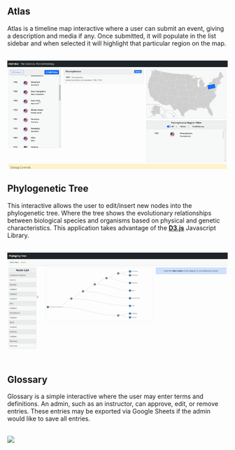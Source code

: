 ## Atlas

Atlas is a timeline map interactive where a user can submit an event, giving a description and media if any. Once submitted, it will populate in the list sidebar and when selected it will highlight that particular region on the map.

<br>

<img class="media-container" src="media/atlas.gif">

## Phylogenetic Tree

This interactive allows the user to edit/insert new nodes into the phylogenetic tree. Where the tree shows the evolutionary relationships between biological species and organisms based on physical and genetic characteristics. This application takes advantage of the **[D3.js](https://d3js.org/)** Javascript Library.

<br>

<img class="media-container" src="media/tree.gif">

## Glossary

Glossary is a simple interactive where the user may enter terms and definitions. An admin, such as an instructor, can approve, edit, or remove entries. These entries may be exported via Google Sheets if the admin would like to save all entries.

<br>

<img class="media-container" src="media/glossary.gif">
